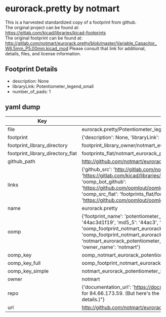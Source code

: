 # eurorack.pretty by notmart  
This is a harvested standardized copy of a footprint from github.  
The original project can be found at:  
https://gitlab.com/kicad/libraries/kicad-footprints  
The original footprint can be found at:
http://gitlab.com/notmart/eurorack.pretty/blob/master/Variable_Capacitor_W6.5mm_P5.00mm.kicad_mod
Please consult that link for additional, details, files, and license information.  
## Footprint Details
* description: None  
* libraryLink: Potentiometer_legend_small  
* number_of_pads: 1  
## yaml dump  
| Key | Value |  
| --- | --- |  
| file | eurorack.pretty/Potentiometer_legend_small.kicad_mod |  
| footprint | {'description': None, 'libraryLink': 'Potentiometer_legend_small', 'number_of_pads': 1} |  
| footprint_library_directory | footprint_library_owner/notmart_eurorack.pretty |  
| footprint_library_directory_flat | footprints_flat/notmart_eurorack_potentiometer_legend_small/working |  
| github_path | http://github.com/notmart/eurorack.pretty/blob/master/Potentiometer_legend_small.kicad_mod |  
| links | {'github_src': 'http://gitlab.com/notmart/eurorack.pretty/blob/master/Variable_Capacitor_W6.5mm_P5.00mm.kicad_mod', 'github_src_repo': 'https://gitlab.com/kicad/libraries/kicad-footprints', 'oomp_bot': 'footprints/notmart_eurorack_potentiometer_legend_small/working', 'oomp_bot_github': 'https://github.com/oomlout/oomlout_oomp_footprint_bot/tree/main/footprints/notmart_eurorack_potentiometer_legend_small/working', 'oomp_src_flat': 'footprints_flat/footprints_flat/notmart_eurorack_potentiometer_legend_small/working', 'oomp_src_flat_github': 'https://github.com/oomlout/oomlout_oomp_footprint_src/tree/main/footprints_flat/notmart_eurorack_potentiometer_legend_small/working'} |  
| name | eurorack.pretty |  
| oomp | {'footprint_name': 'potentiometer_legend_small', 'library_name': 'eurorack', 'md5': '44ac3d1f1963f207310e65ba89ae6c21', 'md5_10': '44ac3d1f19', 'md5_5': '44ac3', 'md5_6': '44ac3d', 'oomp_key': 'oomp_notmart_eurorack_potentiometer_legend_small', 'oomp_key_extra': 'oomp_footprint_notmart_eurorack_potentiometer_legend_small', 'oomp_key_full': 'oomp_footprint_notmart_eurorack_potentiometer_legend_small_44ac3d', 'oomp_key_simple': 'notmart_eurorack_potentiometer_legend_small', 'original_filename': 'eurorack.pretty/Potentiometer_legend_small.kicad_mod', 'owner_name': 'notmart'} |  
| oomp_key | oomp_notmart_eurorack_potentiometer_legend_small |  
| oomp_key_full | oomp_footprint_notmart_eurorack_potentiometer_legend_small |  
| oomp_key_simple | notmart_eurorack_potentiometer_legend_small |  
| owner | notmart |  
| repo | {'documentation_url': 'https://docs.github.com/rest/overview/resources-in-the-rest-api#rate-limiting', 'message': "API rate limit exceeded for 84.66.173.59. (But here's the good news: Authenticated requests get a higher rate limit. Check out the documentation for more details.)"} |  
| url | http://github.com/notmart/eurorack.pretty |  

